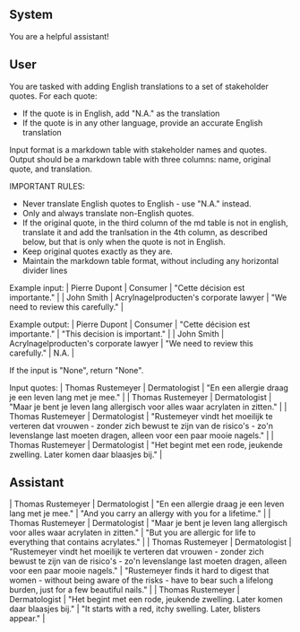 ## System

You are a helpful assistant!

## User


You are tasked with adding English translations to a set of stakeholder quotes. For each quote:
- If the quote is in English, add "N.A." as the translation
- If the quote is in any other language, provide an accurate English translation

Input format is a markdown table with stakeholder names and quotes.
Output should be a markdown table with three columns: name, original quote, and translation.

IMPORTANT RULES:
- Never translate English quotes to English - use "N.A." instead.
- Only and always translate non-English quotes.
- If the original quote, in the third column of the md table is not in english, translate it and add the tranlsation in the 4th column, as described below, but that is only when the quote is not in English.
- Keep original quotes exactly as they are.
- Maintain the markdown table format, without including any horizontal divider lines

Example input:
| Pierre Dupont | Consumer | "Cette décision est importante." |
| John Smith | Acrylnagelproducten's corporate lawyer | "We need to review this carefully." |

Example output:
| Pierre Dupont | Consumer | "Cette décision est importante." | "This decision is important." |
| John Smith | Acrylnagelproducten's corporate lawyer | "We need to review this carefully." | N.A. |

If the input is "None", return "None".

Input quotes:
| Thomas Rustemeyer | Dermatologist | "En een allergie draag je een leven lang met je mee." |
| Thomas Rustemeyer | Dermatologist | "Maar je bent je leven lang allergisch voor alles waar acrylaten in zitten." |
| Thomas Rustemeyer | Dermatologist | "Rustemeyer vindt het moeilijk te verteren dat vrouwen - zonder zich bewust te zijn van de risico's - zo'n levenslange last moeten dragen, alleen voor een paar mooie nagels." |
| Thomas Rustemeyer | Dermatologist | "Het begint met een rode, jeukende zwelling. Later komen daar blaasjes bij." |
        

## Assistant

| Thomas Rustemeyer | Dermatologist | "En een allergie draag je een leven lang met je mee." | "And you carry an allergy with you for a lifetime." |
| Thomas Rustemeyer | Dermatologist | "Maar je bent je leven lang allergisch voor alles waar acrylaten in zitten." | "But you are allergic for life to everything that contains acrylates." |
| Thomas Rustemeyer | Dermatologist | "Rustemeyer vindt het moeilijk te verteren dat vrouwen - zonder zich bewust te zijn van de risico's - zo'n levenslange last moeten dragen, alleen voor een paar mooie nagels." | "Rustemeyer finds it hard to digest that women - without being aware of the risks - have to bear such a lifelong burden, just for a few beautiful nails." |
| Thomas Rustemeyer | Dermatologist | "Het begint met een rode, jeukende zwelling. Later komen daar blaasjes bij." | "It starts with a red, itchy swelling. Later, blisters appear." |

